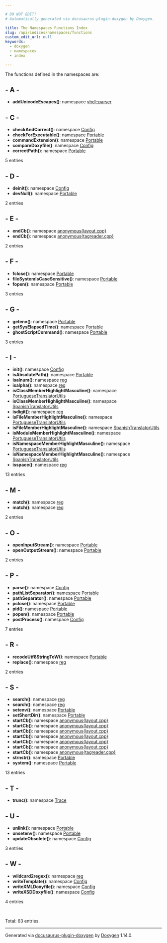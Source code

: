 ```yaml
---

# DO NOT EDIT!
# Automatically generated via docusaurus-plugin-doxygen by Doxygen.

title: The Namespaces Functions Index
slug: /api/indices/namespaces/functions
custom_edit_url: null
keywords:
  - doxygen
  - namespaces
  - index

---
```


<div class="doxyPage">

<p>The functions defined in the namespaces are:</p>

## - A -

<ul>
<li><b>addUnicodeEscapes()</b>: namespace <a href="/web-doxygen/docs/api/namespaces/vhdl/parser/#a1a036cc8724eb4d83f741e24a5050d73">vhdl::parser</a></li>
</ul>

## - C -

<ul>
<li><b>checkAndCorrect()</b>: namespace <a href="/web-doxygen/docs/api/namespaces/config/#a43f9512cdb148a0f68a30519debac43f">Config</a></li>
<li><b>checkForExecutable()</b>: namespace <a href="/web-doxygen/docs/api/namespaces/portable/#a39228795dec07d8121645b0348e91712">Portable</a></li>
<li><b>commandExtension()</b>: namespace <a href="/web-doxygen/docs/api/namespaces/portable/#acf75def6ec394875d4a3c380ffc301b7">Portable</a></li>
<li><b>compareDoxyfile()</b>: namespace <a href="/web-doxygen/docs/api/namespaces/config/#a6cc61dde8935f986295262513d2feb2d">Config</a></li>
<li><b>correctPath()</b>: namespace <a href="/web-doxygen/docs/api/namespaces/portable/#a08216fc437af3c55e1b7ac51430744f9">Portable</a></li>
</ul>
<p>5 entries</p>

## - D -

<ul>
<li><b>deinit()</b>: namespace <a href="/web-doxygen/docs/api/namespaces/config/#a7b3346b2e70cc73d231d540df5d67e57">Config</a></li>
<li><b>devNull()</b>: namespace <a href="/web-doxygen/docs/api/namespaces/portable/#aec45ff95f54eed28050e42d3638907cf">Portable</a></li>
</ul>
<p>2 entries</p>

## - E -

<ul>
<li><b>endCb()</b>: namespace <a href="/web-doxygen/docs/api/namespaces/anonymous-layout-cpp-/#aa3ac3d5f640d2ad719ca4b91b45efb0c">anonymous{layout.cpp}</a></li>
<li><b>endCb()</b>: namespace <a href="/web-doxygen/docs/api/namespaces/anonymous-tagreader-cpp-/#ac0e9db42f670dde8575a3a49e80e8ad0">anonymous{tagreader.cpp}</a></li>
</ul>
<p>2 entries</p>

## - F -

<ul>
<li><b>fclose()</b>: namespace <a href="/web-doxygen/docs/api/namespaces/portable/#af099fa6239b4961887192d8eadfd2a44">Portable</a></li>
<li><b>fileSystemIsCaseSensitive()</b>: namespace <a href="/web-doxygen/docs/api/namespaces/portable/#a8c6ba49e769f2990693fa40528d3c50e">Portable</a></li>
<li><b>fopen()</b>: namespace <a href="/web-doxygen/docs/api/namespaces/portable/#a4dbb08c3de409bd1a73be3da6d93ac57">Portable</a></li>
</ul>
<p>3 entries</p>

## - G -

<ul>
<li><b>getenv()</b>: namespace <a href="/web-doxygen/docs/api/namespaces/portable/#ae1a7516287ca7c75eebc3fa7aa12e970">Portable</a></li>
<li><b>getSysElapsedTime()</b>: namespace <a href="/web-doxygen/docs/api/namespaces/portable/#a248b5a87e07edc01e5ae424b6597142f">Portable</a></li>
<li><b>ghostScriptCommand()</b>: namespace <a href="/web-doxygen/docs/api/namespaces/portable/#a4c4c43977edb27e33f873fbacf11d528">Portable</a></li>
</ul>
<p>3 entries</p>

## - I -

<ul>
<li><b>init()</b>: namespace <a href="/web-doxygen/docs/api/namespaces/config/#a91bcb187ed95ec673137e413a4d77203">Config</a></li>
<li><b>isAbsolutePath()</b>: namespace <a href="/web-doxygen/docs/api/namespaces/portable/#a08dc4d7f652408d7fc2eaba792796cb1">Portable</a></li>
<li><b>isalnum()</b>: namespace <a href="/web-doxygen/docs/api/namespaces/reg/#ae874a7238f39cd3a0510485027015ef5">reg</a></li>
<li><b>isalpha()</b>: namespace <a href="/web-doxygen/docs/api/namespaces/reg/#a10c804e03b6d547a3748c3042fd5120b">reg</a></li>
<li><b>isClassMemberHighlightMasculine()</b>: namespace <a href="/web-doxygen/docs/api/namespaces/portuguesetranslatorutils/#a81439ef1e5570b8ba0fc50f4819f43ba">PortugueseTranslatorUtils</a></li>
<li><b>isClassMemberHighlightMasculine()</b>: namespace <a href="/web-doxygen/docs/api/namespaces/spanishtranslatorutils/#a2f0a58a993242ebe35f353df83ac3dfc">SpanishTranslatorUtils</a></li>
<li><b>isdigit()</b>: namespace <a href="/web-doxygen/docs/api/namespaces/reg/#af7ff1342d768df1b4b668b072a33863f">reg</a></li>
<li><b>isFileMemberHighlightMasculine()</b>: namespace <a href="/web-doxygen/docs/api/namespaces/portuguesetranslatorutils/#ab5299ba7903c9a3401dc7335f5f3ac57">PortugueseTranslatorUtils</a></li>
<li><b>isFileMemberHighlightMasculine()</b>: namespace <a href="/web-doxygen/docs/api/namespaces/spanishtranslatorutils/#a0cb2ec9f1537ce74a8bedb39541aed6f">SpanishTranslatorUtils</a></li>
<li><b>isModuleMemberHighlightMasculine()</b>: namespace <a href="/web-doxygen/docs/api/namespaces/portuguesetranslatorutils/#ae0bf9d432c31c6a3c8053ca894545baf">PortugueseTranslatorUtils</a></li>
<li><b>isNamespaceMemberHighlightMasculine()</b>: namespace <a href="/web-doxygen/docs/api/namespaces/portuguesetranslatorutils/#a813edc55b09a4390e262ac196a2ae756">PortugueseTranslatorUtils</a></li>
<li><b>isNamespaceMemberHighlightMasculine()</b>: namespace <a href="/web-doxygen/docs/api/namespaces/spanishtranslatorutils/#a8bcfe6cfbe005860a4966f5920567c81">SpanishTranslatorUtils</a></li>
<li><b>isspace()</b>: namespace <a href="/web-doxygen/docs/api/namespaces/reg/#ad6d291c9b035591b3bc2373dfbb14315">reg</a></li>
</ul>
<p>13 entries</p>

## - M -

<ul>
<li><b>match()</b>: namespace <a href="/web-doxygen/docs/api/namespaces/reg/#abd83bf57cdc053d40135b7c8f211f2b9">reg</a></li>
<li><b>match()</b>: namespace <a href="/web-doxygen/docs/api/namespaces/reg/#a64421aecc141803690cdb0d6d235354b">reg</a></li>
</ul>
<p>2 entries</p>

## - O -

<ul>
<li><b>openInputStream()</b>: namespace <a href="/web-doxygen/docs/api/namespaces/portable/#a0579eaf8c245a77f1e804a3cf1b0aa73">Portable</a></li>
<li><b>openOutputStream()</b>: namespace <a href="/web-doxygen/docs/api/namespaces/portable/#a230fceefc8f9abd1e8d4be71d7eef281">Portable</a></li>
</ul>
<p>2 entries</p>

## - P -

<ul>
<li><b>parse()</b>: namespace <a href="/web-doxygen/docs/api/namespaces/config/#a88ed583dc36b1439108163403cc4224f">Config</a></li>
<li><b>pathListSeparator()</b>: namespace <a href="/web-doxygen/docs/api/namespaces/portable/#a33ec52ac55c4d58e0748239920ee3e14">Portable</a></li>
<li><b>pathSeparator()</b>: namespace <a href="/web-doxygen/docs/api/namespaces/portable/#a0f30be3f0aed0b88804816f3e6310ee4">Portable</a></li>
<li><b>pclose()</b>: namespace <a href="/web-doxygen/docs/api/namespaces/portable/#a6cde8cab8c3dc3397ea5c6030fbf6e84">Portable</a></li>
<li><b>pid()</b>: namespace <a href="/web-doxygen/docs/api/namespaces/portable/#a4e8eda17264bc9f97c4d106882c8d874">Portable</a></li>
<li><b>popen()</b>: namespace <a href="/web-doxygen/docs/api/namespaces/portable/#a15b92ac03be9e8f4d95d5e881342d83c">Portable</a></li>
<li><b>postProcess()</b>: namespace <a href="/web-doxygen/docs/api/namespaces/config/#a04731f96560c04835ce340aa776251cb">Config</a></li>
</ul>
<p>7 entries</p>

## - R -

<ul>
<li><b>recodeUtf8StringToW()</b>: namespace <a href="/web-doxygen/docs/api/namespaces/portable/#a724f5508f1314342da28cc51b867431b">Portable</a></li>
<li><b>replace()</b>: namespace <a href="/web-doxygen/docs/api/namespaces/reg/#ab6913d787be9fe9992c8804af851fab9">reg</a></li>
</ul>
<p>2 entries</p>

## - S -

<ul>
<li><b>search()</b>: namespace <a href="/web-doxygen/docs/api/namespaces/reg/#a168f937e54607f4cf5597fa8e5aabcb7">reg</a></li>
<li><b>search()</b>: namespace <a href="/web-doxygen/docs/api/namespaces/reg/#a4d1ef4b86632c8deaa796bf008205ff9">reg</a></li>
<li><b>setenv()</b>: namespace <a href="/web-doxygen/docs/api/namespaces/portable/#abd244447df22d110ad410b69c357fdf3">Portable</a></li>
<li><b>setShortDir()</b>: namespace <a href="/web-doxygen/docs/api/namespaces/portable/#aff6714c1d9aaed257fc48a7a535b1fd5">Portable</a></li>
<li><b>startCb()</b>: namespace <a href="/web-doxygen/docs/api/namespaces/anonymous-layout-cpp-/#a0654f4e6fb0252da93a7e62d4d16d704">anonymous{layout.cpp}</a></li>
<li><b>startCb()</b>: namespace <a href="/web-doxygen/docs/api/namespaces/anonymous-layout-cpp-/#a2707c1bf31dd1a061dc7f03ba530cbb8">anonymous{layout.cpp}</a></li>
<li><b>startCb()</b>: namespace <a href="/web-doxygen/docs/api/namespaces/anonymous-layout-cpp-/#a5a5185ba3ad9291043c44dbb910ded0d">anonymous{layout.cpp}</a></li>
<li><b>startCb()</b>: namespace <a href="/web-doxygen/docs/api/namespaces/anonymous-layout-cpp-/#a9753a4724483af3dd806c379b1093b99">anonymous{layout.cpp}</a></li>
<li><b>startCb()</b>: namespace <a href="/web-doxygen/docs/api/namespaces/anonymous-layout-cpp-/#a10e37f265f09a3cb7bf51b809ba71c2e">anonymous{layout.cpp}</a></li>
<li><b>startCb()</b>: namespace <a href="/web-doxygen/docs/api/namespaces/anonymous-layout-cpp-/#a8890dd3ffe72d3ba9d13230c81809fdc">anonymous{layout.cpp}</a></li>
<li><b>startCb()</b>: namespace <a href="/web-doxygen/docs/api/namespaces/anonymous-tagreader-cpp-/#ade637827814093f915b0dd7f81a7b4b3">anonymous{tagreader.cpp}</a></li>
<li><b>strnstr()</b>: namespace <a href="/web-doxygen/docs/api/namespaces/portable/#ada69eeb681c8f036f6a3327478acbd75">Portable</a></li>
<li><b>system()</b>: namespace <a href="/web-doxygen/docs/api/namespaces/portable/#ab30a636186b72a67d57e9f7f1e917e99">Portable</a></li>
</ul>
<p>13 entries</p>

## - T -

<ul>
<li><b>trunc()</b>: namespace <a href="/web-doxygen/docs/api/namespaces/trace/#a1859b0ba7161e012fecbd71dd4ec64d6">Trace</a></li>
</ul>

## - U -

<ul>
<li><b>unlink()</b>: namespace <a href="/web-doxygen/docs/api/namespaces/portable/#a394e935b6fd1899b26f8987f89a4cbfb">Portable</a></li>
<li><b>unsetenv()</b>: namespace <a href="/web-doxygen/docs/api/namespaces/portable/#ac2e29048cffc72c3bed439cff5b02cd4">Portable</a></li>
<li><b>updateObsolete()</b>: namespace <a href="/web-doxygen/docs/api/namespaces/config/#ad27e22c157d0c2d33414923d0a41c200">Config</a></li>
</ul>
<p>3 entries</p>

## - W -

<ul>
<li><b>wildcard2regex()</b>: namespace <a href="/web-doxygen/docs/api/namespaces/reg/#a470992837f9356c9ed07fb0913072ac2">reg</a></li>
<li><b>writeTemplate()</b>: namespace <a href="/web-doxygen/docs/api/namespaces/config/#a98dcadaa623b84d8929dc38239f31cb2">Config</a></li>
<li><b>writeXMLDoxyfile()</b>: namespace <a href="/web-doxygen/docs/api/namespaces/config/#a5744a411e57f8a3a18ce6569e843b11e">Config</a></li>
<li><b>writeXSDDoxyfile()</b>: namespace <a href="/web-doxygen/docs/api/namespaces/config/#a8dfcffe6278ca640b592ae6661b794b5">Config</a></li>
</ul>
<p>4 entries</p>
<br/>
<p>Total: 63 entries.</p>

<hr/>

<p class="doxyGeneratedBy">Generated via <a href="https://github.com/xpack/docusaurus-plugin-doxygen">docusaurus-plugin-doxygen</a> by <a href="https://www.doxygen.nl">Doxygen</a> 1.14.0.</p>

</div>
